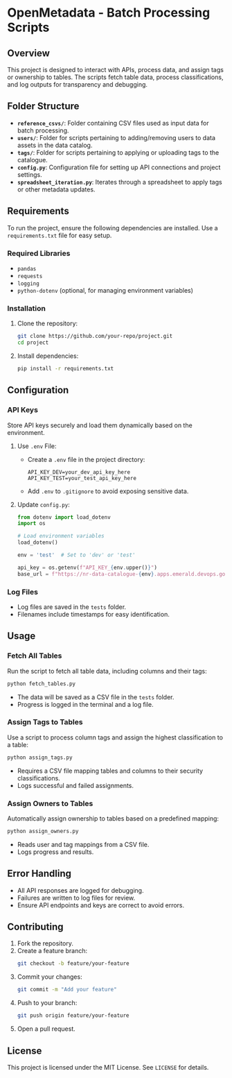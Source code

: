 # OpenMetadata - Batch Processing Scripts


## Overview
This project is designed to interact with APIs, process data, and assign tags or ownership to tables. The scripts fetch table data, process classifications, and log outputs for transparency and debugging.

## Folder Structure
- **`reference_csvs/`**: Folder containing CSV files used as input data for batch processing.
- **`users/`**: Folder for scripts pertaining to adding/removing users to data assets in the data catalog.
- **`tags/`**: Folder for scripts pertaining to applying or uploading tags to the catalogue.
- **`config.py`**: Configuration file for setting up API connections and project settings.
- **`spreadsheet_iteration.py`**: Iterates through a spreadsheet to apply tags or other metadata updates.

## Requirements
To run the project, ensure the following dependencies are installed. Use a `requirements.txt` file for easy setup.

### Required Libraries
- `pandas`
- `requests`
- `logging`
- `python-dotenv` (optional, for managing environment variables)

### Installation
1. Clone the repository:
   ```bash
   git clone https://github.com/your-repo/project.git
   cd project
   ```

2. Install dependencies:
   ```bash
   pip install -r requirements.txt
   ```

## Configuration

### API Keys
Store API keys securely and load them dynamically based on the environment.

1. Use `.env` File:
   - Create a `.env` file in the project directory:
     ```plaintext
     API_KEY_DEV=your_dev_api_key_here
     API_KEY_TEST=your_test_api_key_here
     ```
   - Add `.env` to `.gitignore` to avoid exposing sensitive data.

2. Update `config.py`:
   ```python
   from dotenv import load_dotenv
   import os

   # Load environment variables
   load_dotenv()

   env = 'test'  # Set to 'dev' or 'test'

   api_key = os.getenv(f"API_KEY_{env.upper()}")
   base_url = f"https://nr-data-catalogue-{env}.apps.emerald.devops.gov.bc.ca/api/v1"
   ```

### Log Files
- Log files are saved in the `tests` folder.
- Filenames include timestamps for easy identification.

## Usage

### Fetch All Tables
Run the script to fetch all table data, including columns and their tags:
```bash
python fetch_tables.py
```
- The data will be saved as a CSV file in the `tests` folder.
- Progress is logged in the terminal and a log file.

### Assign Tags to Tables
Use a script to process column tags and assign the highest classification to a table:
```bash
python assign_tags.py
```
- Requires a CSV file mapping tables and columns to their security classifications.
- Logs successful and failed assignments.

### Assign Owners to Tables
Automatically assign ownership to tables based on a predefined mapping:
```bash
python assign_owners.py
```
- Reads user and tag mappings from a CSV file.
- Logs progress and results.

## Error Handling
- All API responses are logged for debugging.
- Failures are written to log files for review.
- Ensure API endpoints and keys are correct to avoid errors.

## Contributing
1. Fork the repository.
2. Create a feature branch:
   ```bash
   git checkout -b feature/your-feature
   ```
3. Commit your changes:
   ```bash
   git commit -m "Add your feature"
   ```
4. Push to your branch:
   ```bash
   git push origin feature/your-feature
   ```
5. Open a pull request.

## License
This project is licensed under the MIT License. See `LICENSE` for details.